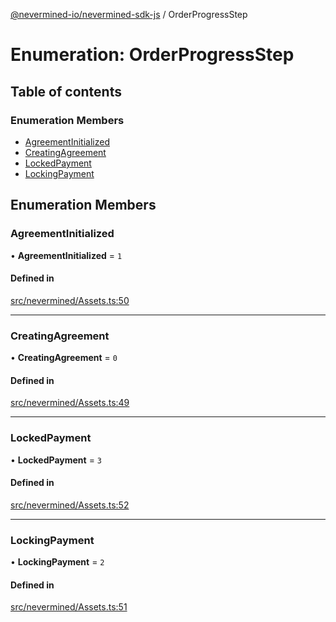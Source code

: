 [@nevermined-io/nevermined-sdk-js](../code-reference.md) / OrderProgressStep

# Enumeration: OrderProgressStep

## Table of contents

### Enumeration Members

- [AgreementInitialized](OrderProgressStep.md#agreementinitialized)
- [CreatingAgreement](OrderProgressStep.md#creatingagreement)
- [LockedPayment](OrderProgressStep.md#lockedpayment)
- [LockingPayment](OrderProgressStep.md#lockingpayment)

## Enumeration Members

### AgreementInitialized

• **AgreementInitialized** = ``1``

#### Defined in

[src/nevermined/Assets.ts:50](https://github.com/nevermined-io/sdk-js/blob/7d7cf7d/src/nevermined/Assets.ts#L50)

___

### CreatingAgreement

• **CreatingAgreement** = ``0``

#### Defined in

[src/nevermined/Assets.ts:49](https://github.com/nevermined-io/sdk-js/blob/7d7cf7d/src/nevermined/Assets.ts#L49)

___

### LockedPayment

• **LockedPayment** = ``3``

#### Defined in

[src/nevermined/Assets.ts:52](https://github.com/nevermined-io/sdk-js/blob/7d7cf7d/src/nevermined/Assets.ts#L52)

___

### LockingPayment

• **LockingPayment** = ``2``

#### Defined in

[src/nevermined/Assets.ts:51](https://github.com/nevermined-io/sdk-js/blob/7d7cf7d/src/nevermined/Assets.ts#L51)
